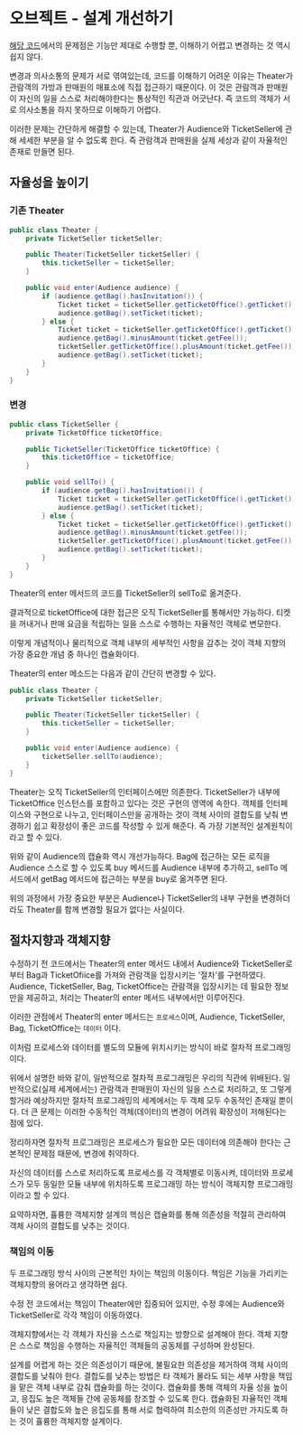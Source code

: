 # 오브젝트 - 설계 개선하기

[해당 코드](https://github.com/2yeseul/object/tree/master/chapter01/src/main/java/org/eternity/theater/step01)에서의 문제점은 기능만 제대로 수행할 뿐, 이해하기 어렵고 변경하는 것 역시 쉽지 않다. 

변경과 의사소통의 문제가 서로 엮여있는데, 코드를 이해하기 어려운 이유는 Theater가 관람객의 가방과 판매원의 매표소에 직접 접근하기 때문이다. 이 것은 관람객과 판매원이 자신의 일을 스스로 처리해야한다는 통상적인 직관과 어긋난다. 즉 코드의 객체가 서로 의사소통을 하지 못하므로 이해하기 어렵다. 

이러한 문제는 간단하게 해결할 수 있는데, Theater가 Audience와 TicketSeller에 관해 세세한 부분을 알 수 없도록 한다. 즉 관람객과 판매원을 실제 세상과 같이 자율적인 존재로 만들면 된다.

## 자율성을 높이기
### 기존 Theater
``` java
public class Theater {
    private TicketSeller ticketSeller;

    public Theater(TicketSeller ticketSeller) {
        this.ticketSeller = ticketSeller;
    }

    public void enter(Audience audience) {
        if (audience.getBag().hasInvitation()) {
            Ticket ticket = ticketSeller.getTicketOffice().getTicket();
            audience.getBag().setTicket(ticket);
        } else {
            Ticket ticket = ticketSeller.getTicketOffice().getTicket();
            audience.getBag().minusAmount(ticket.getFee());
            ticketSeller.getTicketOffice().plusAmount(ticket.getFee());
            audience.getBag().setTicket(ticket);
        }
    }
}
``` 

### 변경 
``` java
public class TicketSeller {
    private TicketOffice ticketOffice;

    public TicketSeller(TicketOffice ticketOffice) {
        this.ticketOffice = ticketOffice;
    }

    public void sellTo() {
        if (audience.getBag().hasInvitation()) {
            Ticket ticket = ticketSeller.getTicketOffice().getTicket();
            audience.getBag().setTicket(ticket);
        } else {
            Ticket ticket = ticketSeller.getTicketOffice().getTicket();
            audience.getBag().minusAmount(ticket.getFee());
            ticketSeller.getTicketOffice().plusAmount(ticket.getFee());
            audience.getBag().setTicket(ticket);
        }
    }
}
``` 

Theater의 enter 메서드의 코드를 TicketSeller의 sellTo로 옮겨준다. 

결과적으로 ticketOffice에 대한 접근은 오직 TicketSeller를 통해서만 가능하다. 티켓을 꺼내거나 판매 요금을 적립하는 일을 스스로 수행하는 자율적인 객체로 변모한다.

이렇게 개념적이나 물리적으로 객체 내부의 세부적인 사항을 감추는 것이 객체 지향의 가장 중요한 개념 중 하나인 캡슐화이다.

Theater의 enter 메소드는 다음과 같이 간단히 변경할 수 있다.

``` java
public class Theater {
    private TicketSeller ticketSeller;

    public Theater(TicketSeller ticketSeller) {
        this.ticketSeller = ticketSeller;
    }

    public void enter(Audience audience) {
        ticketSeller.sellTo(audience);
    }
}
``` 

Theater는 오직 TicketSeller의 인터페이스에만 의존한다. TicketSeller가 내부에 TicketOffice 인스턴스를 포함하고 있다는 것은 구현의 영역에 속한다. 객체를 인터페이스와 구현으로 나누고, 인터페이스만을 공개하는 것이 객체 사이의 결합도를 낮춰 변경하기 쉽고 확장성이 좋은 코드를 작성할 수 있게 해준다. 즉 가장 기본적인 설계원칙이라고 할 수 있다.

위와 같이 Audience의 캡슐화 역시 개선가능하다. Bag에 접근하는 모든 로직을 Audience 스스로 할 수 있도록 buy 메서드를 Audience 내부에 추가하고, sellTo 메서드에서 getBag 메서드에 접근하는 부분을 buy로 옮겨주면 된다.


위의 과정에서 가장 중요한 부분은 Audience나 TicketSeller의 내부 구현을 변경하더라도 Theater를 함께 변경할 필요가 없다는 사실이다. 

## 절차지향과 객체지향
수정하기 전 코드에서는 Theater의 enter 메서드 내에서 Audience와 TicketSeller로 부터 Bag과 TicketOfiice를 가져와 관람객을 입장시키는 '절차'를 구현하였다. Audience, TicketSeller, Bag, TicketOffice는 관람객을 입장시키는 데 필요한 정보만을 제공하고, 처리는 Theater의 enter 메서드 내부에서만 이루어진다.

이러한 관점에서 Theater의 enter 메서드는 `프로세스`이며, Audience, TicketSeller, Bag, TicketOffice는 `데이터` 이다.

이처럼 프로세스와 데이터를 별도의 모듈에 위치시키는 방식이 바로 절차적 프로그래밍이다.


위에서 설명한 바와 같이, 일반적으로 절차적 프로그래밍은 우리의 직관에 위배된다. 일반적으로(실제 세계에서는) 관람객과 판매원이 자신의 일을 스스로 처리하고, 또 그렇게 할거라 예상하지만 절차적 프로그래밍의 세계에서는 두 객체 모두 수동적인 존재일 뿐이다. 더 큰 문제는 이러한 수동적인 객체(데이터)의 변경이 어려워 확장성이 저해된다는 점에 있다.

정리하자면 절차적 프로그래밍은 프로세스가 필요한 모든 데이터에 의존해야 한다는 근본적인 문제점 때문에, 변경에 취약하다.

자신의 데이터를 스스로 처리하도록 프로세스를 각 객체별로 이동시켜, 데이터와 프로세스가 모두 동일한 모듈 내부에 위치하도록 프로그래밍 하는 방식이 객체지향 프로그래밍이라고 할 수 있다.

요약하자면, 휼륭한 객체지향 설계의 핵심은 캡슐화를 통해 의존성을 적절히 관리하여 객체 사이의 결합도를 낮추는 것이다.

### 책임의 이동
두 프로그래밍 방식 사이의 근본적인 차이는 책임의 이동이다. 책임은 기능을 가리키는 객체지향의 용어라고 생각하면 쉽다.

수정 전 코드에서는 책임이 Theater에만 집중되어 있지만, 수정 후에는 Audience와 TicketSeller로 각각 책임이 이동하였다.

객체지향에서는 각 객체가 자신을 스스로 책임지는 방향으로 설계해야 한다. 객체 지향은 스스로 책임을 수행하는 자율적인 객체들의 공동체를 구성하며 완성된다. 

설계를 어렵게 하는 것은 의존성이기 때문에, 불필요한 의존성을 제거하여 객체 사이의 결합도를 낮춰야 한다. 결합도를 낮추는 방법은 타 객체가 몰라도 되는 세부 사항을 책임을 맡은 객체 내부로 감춰 캡슐화를 하는 것이다. 캡슐화를 통해 객체의 자율 성을 높이고, 응집도 높은 객체들 간에 공동체를 창조할 수 있도록 한다. 캡슐화된 자율적인 객체들이 낮은 결합도와 높은 응집도를 통해 서로 협력하여 최소한의 의존성만 가지도록 하는 것이 휼륭한 객체지향 설계이다.